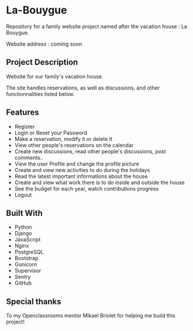 # La-Bouygue
Repository for a family website project named after the vacation house : La Bouygue.

Website address : coming soon

## Project Description
Website for our family's vacation house.

The site handles reservations, as well as discussions, and other functionnalities listed below.

## Features
* Register
* Login or Reset your Password
* Make a reservation, modify it or delete it
* View other people's reservations on the calendar
* Create new discussions, read other people's discussions, post comments..
* View the user Profile and change the profile picture
* Create and view new activities to do during the holidays
* Read the latest important informations about the house
* Create and view what work there is to do inside and outside the house
* See the budget for each year, watch contributions progress
* Logout

## Built With
* Python
* Django
* JavaScript
* Nginx
* PostgreSQL
* Bootstrap
* Gunicorn
* Supervisor
* Sentry
* GitHub

## Special thanks
To my Openclassrooms mentor Mikael Briolet for helping me build this project!
